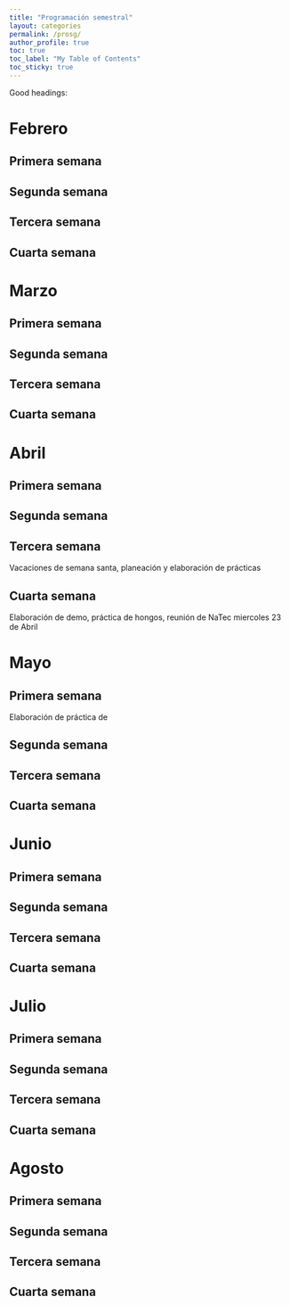 ```yaml
---
title: "Programación semestral"
layout: categories
permalink: /prosg/
author_profile: true
toc: true
toc_label: "My Table of Contents"
toc_sticky: true
---
```

Good headings:

# Febrero
## Primera semana
## Segunda semana
## Tercera semana
## Cuarta semana
# Marzo
## Primera semana
## Segunda semana
## Tercera semana
## Cuarta semana
# Abril
## Primera semana
## Segunda semana
## Tercera semana
Vacaciones de semana santa, planeación y elaboración de prácticas
## Cuarta semana
Elaboración de demo, práctica de hongos, reunión de NaTec miercoles 23 de Abril
# Mayo
## Primera semana
Elaboración de práctica de 
## Segunda semana
## Tercera semana
## Cuarta semana
# Junio
## Primera semana
## Segunda semana
## Tercera semana
## Cuarta semana
# Julio
## Primera semana
## Segunda semana
## Tercera semana
## Cuarta semana
# Agosto
## Primera semana
## Segunda semana
## Tercera semana
## Cuarta semana